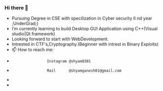 ### Hi there 👋
- Pursuing Degree in CSE with specilization in Cyber security II nd year ;UnderGrad;)
- I’m currently learning to build Desktop GUI Application using C++(Visual studio|Qt framework)
- Looking forward to start with WebDevelopment.
- Intrested in CTF's,Cryptography.(Beginner with intrest in Binary Exploits)
- 📫 How to reach me: 
-                     Instagram @shyam8381
-                     Mail      @shyamganesh01@gmail.com
- 
- 

